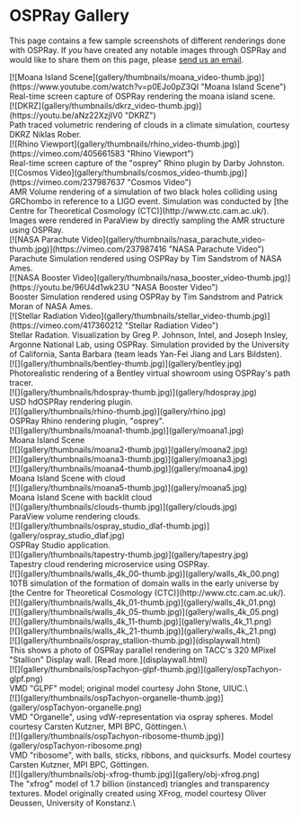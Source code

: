 OSPRay Gallery
==============

This page contains a few sample screenshots of different renderings done
with OSPRay. If *you* have created any notable images through OSPRay
and would like to share them on this page, please [send us an
email](mailto:ospray@googlegroups.com).

<div class="gallery">

<div class="exhibit">
[![Moana Island Scene](gallery/thumbnails/moana_video-thumb.jpg)](https://www.youtube.com/watch?v=p0EJo0pZ3QI "Moana Island Scene")
<div class="caption">
Real-time screen capture of OSPRay rendering the moana island scene.
</div>
</div>

<div class="exhibit">
[![DKRZ](gallery/thumbnails/dkrz_video-thumb.jpg)](https://youtu.be/aNz22XzjIV0 "DKRZ")
<div class="caption">
Path traced volumetric rendering of clouds in a climate simulation,
courtesy DKRZ Niklas Rober.
</div>
</div>

<div class="exhibit">
[![Rhino Viewport](gallery/thumbnails/rhino_video-thumb.jpg)](https://vimeo.com/405661583 "Rhino Viewport")
<div class="caption">
Real-time screen capture of the "osprey" Rhino plugin by Darby Johnston.
</div>
</div>

<div class="exhibit">
[![Cosmos Video](gallery/thumbnails/cosmos_video-thumb.jpg)](https://vimeo.com/237987637 "Cosmos Video")
<div class="caption">
AMR Volume rendering of a simulation of two black holes colliding using
GRChombo in reference to a LIGO event.  Simulation was conducted by [the
Centre for Theoretical Cosmology (CTC)](http://www.ctc.cam.ac.uk/).
Images were rendered in ParaView by directly sampling the AMR structure
using OSPRay.
</div>
</div>

<div class="exhibit">
[![NASA Parachute Video](gallery/thumbnails/nasa_parachute_video-thumb.jpg)](https://vimeo.com/237987416 "NASA Parachute Video")
<div class="caption">
Parachute Simulation rendered using OSPRay by Tim Sandstrom of NASA
Ames.
</div>
</div>

<div class="exhibit">
[![NASA Booster Video](gallery/thumbnails/nasa_booster_video-thumb.jpg)](https://youtu.be/96U4d1wk23U "NASA Booster Video")
<div class="caption">
Booster Simulation rendered using OSPRay by Tim Sandstrom and Patrick
Moran of NASA Ames.
</div>
</div>

<div class="exhibit">
[![Stellar Radiation Video](gallery/thumbnails/stellar_video-thumb.jpg)](https://vimeo.com/417360212 "Stellar Radiation Video")
<div class="caption">
Stellar Radation. Visualization by Greg P. Johnson, Intel, and Joseph
Insley, Argonne National Lab, using OSPRay. Simulation provided by the
University of California, Santa Barbara (team leads Yan-Fei Jiang and
Lars Bildsten).
</div>
</div>

<div class="exhibit">
[![](gallery/thumbnails/bentley-thumb.jpg)](gallery/bentley.jpg)
<div class="caption">
Photorealistic rendering of a Bentley virtual showroom using OSPRay's
path tracer.
</div>
</div>

<div class="exhibit">
[![](gallery/thumbnails/hdospray-thumb.jpg)](gallery/hdospray.jpg)
<div class="caption">
USD hdOSPRay rendering plugin.
</div>
</div>

<div class="exhibit">
[![](gallery/thumbnails/rhino-thumb.jpg)](gallery/rhino.jpg)
<div class="caption">
OSPRay Rhino rendering plugin, "osprey".
</div>
</div>

<div class="exhibit">
[![](gallery/thumbnails/moana1-thumb.jpg)](gallery/moana1.jpg)
<div class="caption">
Moana Island Scene
</div>
</div>

<div class="exhibit">
[![](gallery/thumbnails/moana2-thumb.jpg)](gallery/moana2.jpg)
<div class="caption">
</div>
</div>

<div class="exhibit">
[![](gallery/thumbnails/moana3-thumb.jpg)](gallery/moana3.jpg)
<div class="caption">
</div>
</div>

<div class="exhibit">
[![](gallery/thumbnails/moana4-thumb.jpg)](gallery/moana4.jpg)
<div class="caption">
Moana Island Scene with cloud
</div>
</div>

<div class="exhibit">
[![](gallery/thumbnails/moana5-thumb.jpg)](gallery/moana5.jpg)
<div class="caption">
Moana Island Scene with backlit cloud
</div>
</div>

<div class="exhibit">
[![](gallery/thumbnails/clouds-thumb.jpg)](gallery/clouds.jpg)
<div class="caption">
ParaView volume rendering clouds.
</div>
</div>

<div class="exhibit">
[![](gallery/thumbnails/ospray_studio_dlaf-thumb.jpg)](gallery/ospray_studio_dlaf.jpg)
<div class="caption">
OSPRay Studio application.
</div>
</div>

<div class="exhibit">
[![](gallery/thumbnails/tapestry-thumb.jpg)](gallery/tapestry.jpg)
<div class="caption">
Tapestry cloud rendering microservice using OSPRay.
</div>
</div>

<div class="exhibit">
[![](gallery/thumbnails/walls_4k_00-thumb.jpg)](gallery/walls_4k_00.png)
<div class="caption">
10TB simulation of the formation of domain walls in the early universe by
[the Centre for Theoretical Cosmology (CTC)](http://www.ctc.cam.ac.uk/).
</div>
</div>

<div class="exhibit">
[![](gallery/thumbnails/walls_4k_01-thumb.jpg)](gallery/walls_4k_01.png)
<div class="caption">
</div>
</div>

<div class="exhibit">
[![](gallery/thumbnails/walls_4k_05-thumb.jpg)](gallery/walls_4k_05.png)
<div class="caption">
</div>
</div>

<div class="exhibit">
[![](gallery/thumbnails/walls_4k_11-thumb.jpg)](gallery/walls_4k_11.png)
<div class="caption">
</div>
</div>

<div class="exhibit">
[![](gallery/thumbnails/walls_4k_21-thumb.jpg)](gallery/walls_4k_21.png)
<div class="caption">
</div>
</div>

<div class="exhibit">
[![](gallery/thumbnails/ospray_stallion-thumb.jpg)](displaywall.html)
<div class="caption">
This shows a photo of OSPRay parallel rendering on TACC's 320 MPixel
"Stallion" Display wall.  [Read more.](displaywall.html)
</div>
</div>

<div class="exhibit">
[![](gallery/thumbnails/ospTachyon-glpf-thumb.jpg)](gallery/ospTachyon-glpf.png)
<div class="caption">
VMD "GLPF" model; original model courtesy John Stone, UIUC.\
</div>
</div>

<div class="exhibit">
[![](gallery/thumbnails/ospTachyon-organelle-thumb.jpg)](gallery/ospTachyon-organelle.png)
<div class="caption">
VMD "Organelle", using vdW-representation via ospray spheres. Model
courtesy Carsten Kutzner, MPI BPC, Göttingen.\
</div>
</div>

<div class="exhibit">
[![](gallery/thumbnails/ospTachyon-ribosome-thumb.jpg)](gallery/ospTachyon-ribosome.png)
<div class="caption">
VMD "ribosome", with balls, sticks, ribbons, and quicksurfs. Model
courtesy Carsten Kutzner, MPI BPC, Göttingen.
</div>
</div>

<div class="exhibit">
[![](gallery/thumbnails/obj-xfrog-thumb.jpg)](gallery/obj-xfrog.png)
<div class="caption">
The "xfrog" model of 1.7 billion (instanced) triangles and transparency
textures. Model originally created using XFrog, model courtesy Oliver
Deussen, University of Konstanz.\
</div>
</div>

</div>
